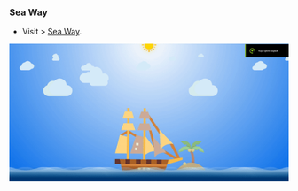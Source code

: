 ### Sea Way

- Visit > [Sea Way](https://ugurkarakurt.github.io/Frontend-Challanges/3-Sea-Way/).

![image info](assets/images/video.gif)
